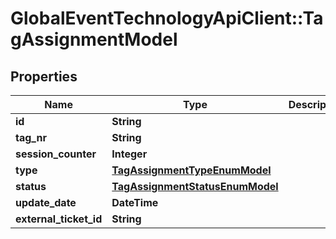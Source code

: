 # GlobalEventTechnologyApiClient::TagAssignmentModel

## Properties
Name | Type | Description | Notes
------------ | ------------- | ------------- | -------------
**id** | **String** |  | 
**tag_nr** | **String** |  | [optional] 
**session_counter** | **Integer** |  | 
**type** | [**TagAssignmentTypeEnumModel**](TagAssignmentTypeEnumModel.md) |  | 
**status** | [**TagAssignmentStatusEnumModel**](TagAssignmentStatusEnumModel.md) |  | 
**update_date** | **DateTime** |  | 
**external_ticket_id** | **String** |  | [optional] 


